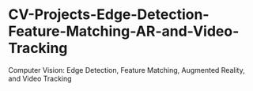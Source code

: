 # CV-Projects-Edge-Detection-Feature-Matching-AR-and-Video-Tracking
Computer Vision: Edge Detection, Feature Matching, Augmented Reality, and Video Tracking
